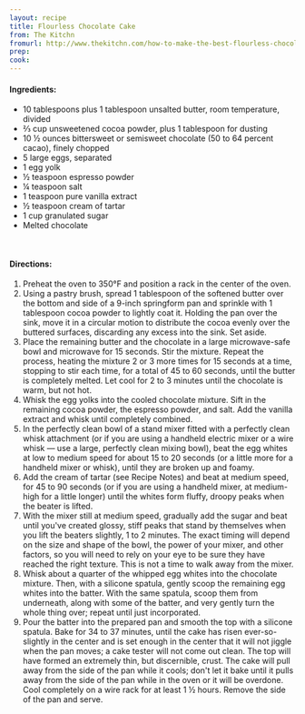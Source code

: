 ```yaml
---
layout: recipe
title: Flourless Chocolate Cake
from: The Kitchn
fromurl: http://www.thekitchn.com/how-to-make-the-best-flourless-chocolate-cake-230483
prep: 
cook: 
---
```


#### Ingredients:

* 10 tablespoons plus 1 tablespoon unsalted butter, room temperature, divided
* ⅔ cup unsweetened cocoa powder, plus 1 tablespoon for dusting
* 10 ½ ounces bittersweet or semisweet chocolate (50 to 64 percent cacao), finely chopped
* 5 large eggs, separated 
* 1 egg yolk
* ½ teaspoon espresso powder
* ¼ teaspoon salt
* 1 teaspoon pure vanilla extract
* ½ teaspoon cream of tartar
* 1 cup granulated sugar
* Melted chocolate

<br>

#### Directions:

1. Preheat the oven to 350°F and position a rack in the center of the oven.
2. Using a pastry brush, spread 1 tablespoon of the softened butter over the bottom and side of a 9-inch springform pan and sprinkle with 1 tablespoon cocoa powder to lightly coat it. Holding the pan over the sink, move it in a circular motion to distribute the cocoa evenly over the buttered surfaces, discarding any excess into the sink. Set aside.
3. Place the remaining butter and the chocolate in a large microwave-safe bowl and microwave for 15 seconds. Stir the mixture. Repeat the process, heating the mixture 2 or 3 more times for 15 seconds at a time, stopping to stir each time, for a total of 45 to 60 seconds, until the butter is completely melted. Let cool for 2 to 3 minutes until the chocolate is warm, but not hot.
4. Whisk the egg yolks into the cooled chocolate mixture. Sift in the remaining cocoa powder, the espresso powder, and salt. Add the vanilla extract and whisk until completely combined.
5. In the perfectly clean bowl of a stand mixer fitted with a perfectly clean whisk attachment (or if you are using a handheld electric mixer or a wire whisk — use a large, perfectly clean mixing bowl), beat the egg whites at low to medium speed for about 15 to 20 seconds (or a little more for a handheld mixer or whisk), until they are broken up and foamy.
6. Add the cream of tartar (see Recipe Notes) and beat at medium speed, for 45 to 90 seconds (or if you are using a handheld mixer, at medium-high for a little longer) until the whites form fluffy, droopy peaks when the beater is lifted.
7.  With the mixer still at medium speed, gradually add the sugar and beat until you've created glossy, stiff peaks that stand by themselves when you lift the beaters slightly, 1 to 2 minutes. The exact timing will depend on the size and shape of the bowl, the power of your mixer, and other factors, so you will need to rely on your eye to be sure they have reached the right texture. This is not a time to walk away from the mixer.
8. Whisk about a quarter of the whipped egg whites into the chocolate mixture. Then, with a silicone spatula, gently scoop the remaining egg whites into the batter. With the same spatula, scoop them from underneath, along with some of the batter, and very gently turn the whole thing over; repeat until just incorporated.
9. Pour the batter into the prepared pan and smooth the top with a silicone spatula. Bake for 34 to 37 minutes, until the cake has risen ever-so-slightly in the center and is set enough in the center that it will not jiggle when the pan moves; a cake tester will not come out clean. The top will have formed an extremely thin, but discernible, crust. The cake will pull away from the side of the pan while it cools; don't let it bake until it pulls away from the side of the pan while in the oven or it will be overdone. Cool completely on a wire rack for at least 1 ½ hours. Remove the side of the pan and serve.
